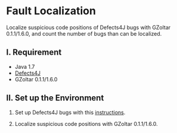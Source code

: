 # Fault Localization

Localize suspicious code positions of Defects4J bugs with GZoltar 0.1.1/1.6.0, and count the number of bugs than can be localized.

I. Requirement
--------------
 - Java 1.7
 - [Defects4J](https://github.com/rjust/defects4j)
 - GZoltar 0.1.1/1.6.0
 
II. Set up the Environment
--------------------------
1. Set up Defects4J bugs with this [instructions](https://github.com/flvsapr/FL-VS-APR/tree/master/Defecst4JBugs).

2. Localize suspicious code positions with GZoltar 0.1.1/1.6.0.

